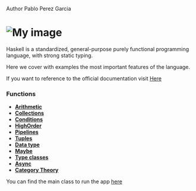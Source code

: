 Author Pablo Perez Garcia

# ![My image](img/haskell-logo.svg)

Haskell is a standardized, general-purpose purely functional programming language, with strong static typing.

Here we cover with examples the most important features of the language.

If you want to reference to the official documentation visit [Here](https://www.haskell.org/)

### Functions

* **[Arithmetic](src/ArithmeticFunction.hs)**
* **[Collections](src/CollectionFunctions.hs)**
* **[Conditions](src/ConditionsFunction.hs)**
* **[HighOrder](src/HighOrderFunctionsFeature.hs)**
* **[Pipelines](src/PipelineFunctions.hs)**
* **[Tuples](src/TuplesFunctions.hs)**
* **[Data type](src/DataTypeFunctions.hs)**
* **[Maybe](src/MaybeFunctions.hs)**
* **[Type classes](src/ClassesAndInstances.hs)**
* **[Async](src/AsyncFunctions.hs)**
* **[Category Theory](src/CategoryTheoryFunctions.hs)**

You can find the main class to run the app [here](app/Main.hs)